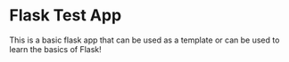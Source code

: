# Flask Test App

This is a basic flask app that can be used as a template or can be used to learn the basics of Flask!
